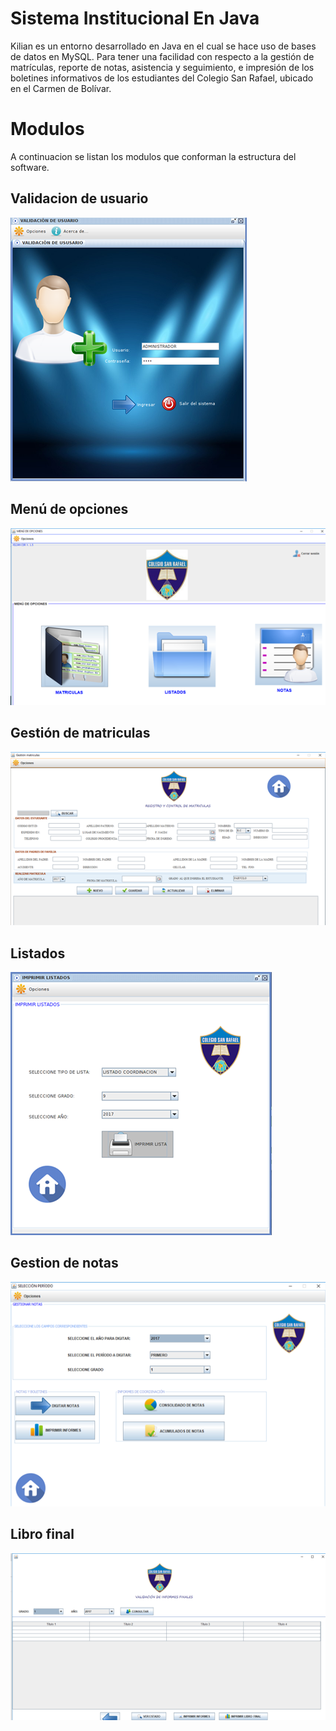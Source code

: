 # Sistema Institucional En Java

Kilian es un entorno desarrollado en Java en el cual se hace uso de bases de datos en MySQL. Para tener una facilidad con respecto a la gestión de matrículas, reporte de notas, asistencia y seguimiento, e impresión de los boletines informativos de los estudiantes del Colegio San Rafael, ubicado en el Carmen de Bolívar.

# Modulos

A continuacion se listan los modulos que conforman la estructura del software.

## Validacion de usuario

![imagen](/Img/1.png)

## Menú de opciones

![imagen](/Img/2.png)

## Gestión de matriculas

![imagen](/Img/3.png)

## Listados

![imagen](/Img/4.png)

## Gestion de notas

![imagen](/Img/5.png)

## Libro final

![imagen](/Img/6.png)
